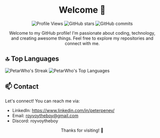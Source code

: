 <!-- Header -->
<!-- <p align="center">
  <img src="https://i.imgur.com/WcAP7V2.png" alt="Profile Banner">
</p>  -->

<!-- Title -->
<h1 align="center">
  Welcome 👋
</h1>


<!-- Badges -->
<p align="center">
  <img src="https://komarev.com/ghpvc/?username=PetarWho" alt="Profile Views">
  <img alt="GitHub stars" src="https://img.shields.io/github/stars/PetarWho?affiliations=OWNER%2CCOLLABORATOR&style=social">
  <img alt="GitHub commits" src="https://img.shields.io/github/commit-activity/w/PetarWho/PetarWho?style=social">
</p>

<!-- Introduction -->
<p align="center">
  Welcome to my GitHub profile! I'm passionate about coding, technology, and creating awesome things. Feel free to explore my repositories and connect with me.
</p>

## 🔝 Top Languages
<!--![PetarWho's Stats](https://github-readme-stats.vercel.app/api?username=PetarWho&theme=gruvbox&show_icons=true&hide_border=false&count_private=true) -->

<span height="150px"> ![PetarWho's Streak](https://github-readme-streak-stats.herokuapp.com/?user=PetarWho&theme=gruvbox&hide_border=false) </span>
<span height="150px"> ![PetarWho's Top Languages](https://github-readme-stats.vercel.app/api/top-langs/?username=PetarWho&theme=gruvbox&show_icons=true&hide_border=false&layout=compact) </span>
<!-- <p align="left">
  <img src="https://github-readme-stats.vercel.app/api/top-langs/?username=PetarWho&layout=compact" alt="Top Languages">
</p> -->

<!-- Contact -->
## 📫 Contact

Let's connect! You can reach me via:
- LinkedIn: https://www.linkedin.com/in/peterpenev/
- Email: royvoytheboy@gmail.com
- Discord: royvoytheboy


<!-- ## 💼 Projects

Here are a few projects I'm proud of:

- [Project Name 1](https://github.com/PetarWho/project-repo-1): Brief description.
- [Project Name 2](https://github.com/PetarWho/project-repo-2): Brief description.
- [Project Name 3](https://github.com/PetarWho/project-repo-3): Brief description.

Feel free to explore more on my [GitHub repositories](https://github.com/PetarWho?tab=repositories). -->


<!-- Footer -->
<p align="center">
  Thanks for visiting! 🚀
</p>
